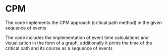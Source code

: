 # CPM
 
The code implements the CPM approach (critical path method) in the given sequence of events

The code includes the implementation of event time calculations and visualization in the form of a graph, additionally it prints the time of the critical path and its course as a sequence of events
